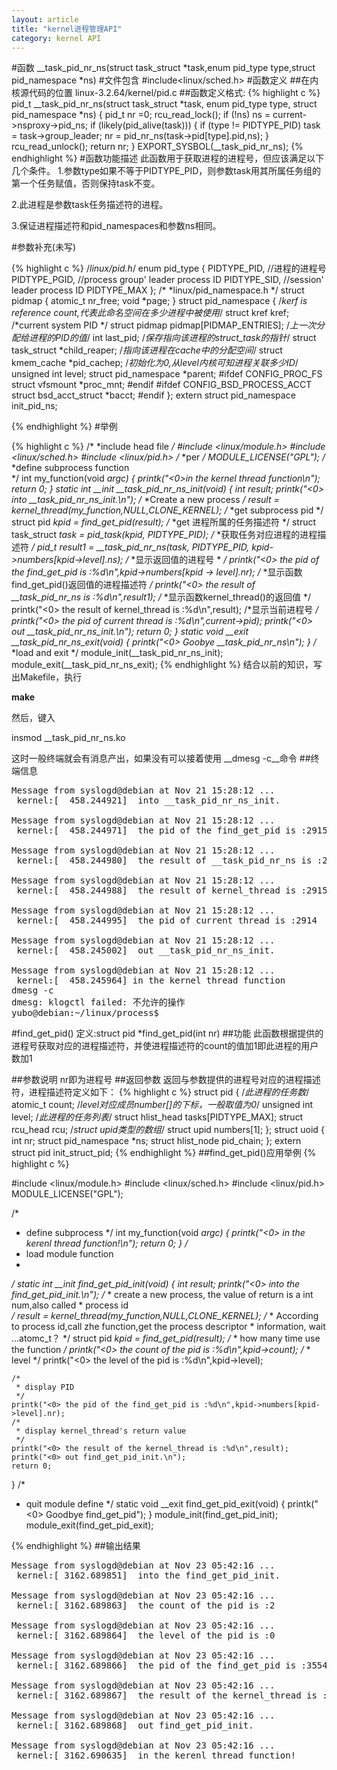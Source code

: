 ```yaml
---
layout: article
title: "kernel进程管理API"
category: kernel API
---
```

#函数
__task_pid_nr_ns(struct task_struct \*task,enum pid_type type,struct pid_namespace *ns)
#文件包含
\#include<linux/sched.h>
#函数定义
##在内核源代码的位置 linux-3.2.64/kernel/pid.c
##函数定义格式:
{% highlight c %}
pid_t __task_pid_nr_ns(struct task_struct *task, enum pid_type type,
		struct pid_namespace *ns)
{
	pid_t nr =0;
	rcu_read_lock();
	if (!ns)
		ns = current->nsproxy->pid_ns;
	if (likely(pid_alive(task))) {
		if (type != PIDTYPE_PID)
			task = task->group_leader;
		nr = pid_nr_ns(task->pid[type].pid,ns);
	}
	rcu_read_unlock();
	return nr;
}
EXPORT_SYSBOL(__task_pid_nr_ns);
{% endhighlight %}
#函数功能描述
此函数用于获取进程的进程号，但应该满足以下几个条件。
1.参数type如果不等于PIDTYPE_PID，则参数task用其所属任务组的第一个任务赋值，否则保持task不变。

2.此进程是参数task任务描述符的进程。

3.保证进程描述符和pid_namespaces和参数ns相同。

#参数补充(未写)

{% highlight c %}
/*linux/pid.h*/
enum pid_type
{
	PIDTYPE_PID, //进程的进程号
	PIDTYPE_PGID, //process group' leader process ID
	PIDTYPE_SID,  //session' leader process ID
	PIDTYPE_MAX
};
/*
 *linux/pid_namespace.h
 */
struct pidmap {
	atomic_t nr_free;
	void *page;
}
struct pid_namespace {
	/*kerf is reference count,代表此命名空间在多少进程中被使用*/
	struct kref kref;
	/*current system PID */
	struct pidmap pidmap[PIDMAP_ENTRIES];
	/*上一次分配给进程的PID的值*/
	int last_pid;
	/*保存指向该进程的struct_task的指针*/
	struct task_struct *child_reaper;
	/*指向该进程在cache中的分配空间*/
	struct kmem_cache *pid_cachep;
	/*初始化为0,从level内核可知进程关联多少ID*/
	unsigned int level;
	struct pid_namespace *parent;
#ifdef CONFIG_PROC_FS
	struct vfsmount *proc_mnt;
#endif
#ifdef CONFIG_BSD_PROCESS_ACCT
	struct bsd_acct_struct *bacct;
#endif
};
extern struct pid_namespace init_pid_ns;

{% endhighlight %}
#举例


{% highlight c %}
/*
 *include head file
 */
#include <linux/module.h>
#include <linux/sched.h>
#include <linux/pid.h>
/*
 *per 
 */
MODULE_LICENSE("GPL");
/*
 *define subprocess function  
 */
int my_function(void *argc)
{
	printk("<0>in the kernel thread function\n");
	return 0;
}
static int __init __task_pid_nr_ns_init(void)
{
	int result;
	printk("<0> into __task_pid_nr_ns_init.\n");
	/*
	 *Create a new process
	 */
	result = kernel_thread(my_function,NULL,CLONE_KERNEL);
	/*
	 *get subprocess pid
	 */
	struct pid *kpid = find_get_pid(result);
	/*
	 *get 进程所属的任务描述符
	 */
	struct task_struct *task = pid_task(kpid, PIDTYPE_PID);
	/*
	 *获取任务对应进程的进程描述符
	 */
	pid_t result1 = __task_pid_nr_ns(task, PIDTYPE_PID, kpid->numbers[kpid->level].ns);
	/*
	 *显示返回值的进程号
	 *
	 */
	printk("<0> the pid of the find_get_pid is :%d\n",kpid->numbers[kpid -> level].nr);
	/*
	 *显示函数find_get_pid()返回值的进程描述符
	 */
	printk("<0> the result of __task_pid_nr_ns is :%d\n",result1);
	/*
	*显示函数kernel_thread()的返回值
	*/
	printk("<0> the result of kernel_thread is :%d\n",result);
	/*显示当前进程号
	   */
	printk("<0> the pid of current thread is :%d\n",current->pid);
	printk("<0> out __task_pid_nr_ns_init.\n");
	return 0;
}
static void __exit __task_pid_nr_ns_exit(void)
{
	printk("<0> Goobye __task_pid_nr_ns\n");
}
/*
 *load and exit
 */
module_init(__task_pid_nr_ns_init);
module_exit(__task_pid_nr_ns_exit);
{% endhighlight %}
结合以前的知识，写出Makefile，执行

__make__

然后，键入 

insmod __task_pid_nr_ns.ko
	   
这时一般终端就会有消息产出，如果没有可以接着使用 __dmesg -c__命令
##终端信息
<pre>
Message from syslogd@debian at Nov 21 15:28:12 ...
 kernel:[  458.244921]  into __task_pid_nr_ns_init.

Message from syslogd@debian at Nov 21 15:28:12 ...
 kernel:[  458.244971]  the pid of the find_get_pid is :2915

Message from syslogd@debian at Nov 21 15:28:12 ...
 kernel:[  458.244980]  the result of __task_pid_nr_ns is :2915

Message from syslogd@debian at Nov 21 15:28:12 ...
 kernel:[  458.244988]  the result of kernel_thread is :2915

Message from syslogd@debian at Nov 21 15:28:12 ...
 kernel:[  458.244995]  the pid of current thread is :2914

Message from syslogd@debian at Nov 21 15:28:12 ...
 kernel:[  458.245002]  out __task_pid_nr_ns_init.

Message from syslogd@debian at Nov 21 15:28:12 ...
 kernel:[  458.245964] in the kernel thread function
dmesg -c
dmesg: klogctl failed: 不允许的操作
yubo@debian:~/linux/process$ 
</pre>
#find_get_pid()
定义:struct pid *find_get_pid(int nr)
##功能
此函数根据提供的进程号获取对应的进程描述符，并使进程描述符的count的值加1即此进程的用户数加1

##参数说明
nr即为进程号
##返回参数
返回与参数提供的进程号对应的进程描述符，进程描述符定义如下：
{% highlight c %}
struct pid {
	/*此进程的任务数*/
	atomic_t count;
	/*level对应成员number[]的下标，一般取值为0*/
	unsigned int level;
	/*此进程的任务列表*/
	struct hlist_head tasks[PIDTYPE_MAX];
	struct rcu_head rcu;
	/*struct upid类型的数组*/
	struct upid numbers[1];
};
struct uoid {
	int nr;
	struct pid_namespace *ns;
	struct hlist_node pid_chain;
};
extern struct pid init_struct_pid;
{% endhighlight %}
##find_get_pid()应用举例
{% highlight c %}

#include <linux/module.h>
#include <linux/sched.h>
#include <linux/pid.h>
MODULE_LICENSE("GPL");

/*
 * define subprocess
 */
int my_function(void *argc)
{
	printk("<0> in the kerenl thread function!\n");
	return 0;
}
/*
 * load module function
 *
 */
static int __init find_get_pid_init(void)
{
	int result;
	printk("<0> into the find_get_pid_init.\n");
	/*
	 * create a new process, the value of return is a int num,also called 
	 * process id  
	 */
	result = kernel_thread(my_function,NULL,CLONE_KERNEL);
	/*
	 * According to process id,call zhe function,get the process descriptor
	 * information, wait ...atomc_t？
	 */
	struct pid *kpid = find_get_pid(result);
	/*
	 * how many time use the function
	 */
	printk("<0> the count of the pid is :%d\n",kpid->count);
	/*
	 * level
	 */
	printk("<0> the level of the pid is :%d\n",kpid->level);

	/*
	 * display PID
	 */
	printk("<0> the pid of the find_get_pid is :%d\n",kpid->numbers[kpid->level].nr);
	/*
	 * display kernel_thread's return value
	 */
	printk("<0> the result of the kernel_thread is :%d\n",result);
	printk("<0> out find_get_pid_init.\n");
	return 0;	
}
/*
 * quit module define
 */
static void __exit find_get_pid_exit(void)
{
	printk("<0> Goodbye find_get_pid");
}
module_init(find_get_pid_init);
module_exit(find_get_pid_exit);

{% endhighlight %}
##输出结果
<pre>
Message from syslogd@debian at Nov 23 05:42:16 ...
 kernel:[ 3162.689851]  into the find_get_pid_init.

Message from syslogd@debian at Nov 23 05:42:16 ...
 kernel:[ 3162.689863]  the count of the pid is :2

Message from syslogd@debian at Nov 23 05:42:16 ...
 kernel:[ 3162.689864]  the level of the pid is :0

Message from syslogd@debian at Nov 23 05:42:16 ...
 kernel:[ 3162.689866]  the pid of the find_get_pid is :3554

Message from syslogd@debian at Nov 23 05:42:16 ...
 kernel:[ 3162.689867]  the result of the kernel_thread is :3554

Message from syslogd@debian at Nov 23 05:42:16 ...
 kernel:[ 3162.689868]  out find_get_pid_init.

Message from syslogd@debian at Nov 23 05:42:16 ...
 kernel:[ 3162.690635]  in the kerenl thread function!
</pre>
